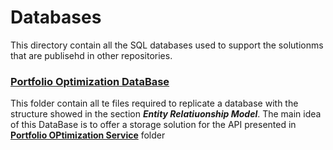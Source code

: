 # Databases
This directory contain all the SQL databases used to support the solutionms that are publisehd in other repositories.

### [Portfolio Optimization DataBase](https://github.com/JuanPChicaC/DataBases/tree/main/SQL/Portfolio%20Optimization%20DataBase)
This folder contain all te files required to replicate a database with the structure showed in the section ***Entity Relatiuonship Model***. The main idea of this DataBase is to offer a storage solution for the  API presented in [**Portfolio OPtimization Service**](https://github.com/JuanPChicaC/WebDevelopment/tree/main/API/Portfolio%20Optimization%20Service) folder
